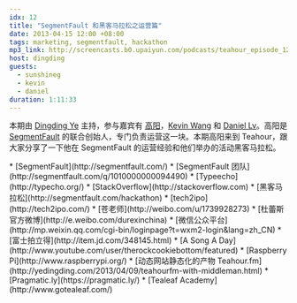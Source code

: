 ```yaml
---
idx: 12
title: "SegmentFault 和黑客马拉松之运营篇"
date: 2013-04-15 12:00 +08:00
tags: marketing, segmentfault, hackathon
mp3_link: http://screencasts.b0.upaiyun.com/podcasts/teahour_episode_12.m4a
host: dingding
guests:
  - sunshineg
  - kevin
  - daniel
duration: 1:11:33
---
```


本期由 [Dingding Ye](http://yedingding.com) 主持，参与嘉宾有 [高阳](http://segmentfault.com/u/sunny)，[Kevin Wang](http://knwang.com) 和 [Daniel Lv](http://lvguoning.com)。高阳是 [SegmentFault](http://segmentfault.com) 的联合创始人，专门负责运营这一块。本期高阳来到 Teahour，跟大家分享了一下他在 SegmentFault 的运营经验和他们举办的活动黑客马拉松。

<section class="notes" markdown="1">
* [SegmentFault](http://segmentfault.com/)
* [SegmentFault 团队](http://segmentfault.com/q/1010000000094490)
* [Typeecho](http://typecho.org/)
* [StackOverflow](http://stackoverflow.com)
* [黑客马拉松](http://segmentfault.com/hackathon)
* [tech2ipo](http://tech2ipo.com/)
* [苍老师](http://weibo.com/u/1739928273)
* [杜蕾斯官方微博](http://e.weibo.com/durexinchina)
* [微信公众平台](http://mp.weixin.qq.com/cgi-bin/loginpage?t=wxm2-login&lang=zh_CN)
* [富士拍立得](http://item.jd.com/348145.html)
* [A Song A Day](http://www.youtube.com/user/therockcookiebottom/featured)
* [Raspberry Pi](http://www.raspberrypi.org/)
* [动态网站静态化的产物 Teahour.fm](http://yedingding.com/2013/04/09/teahourfm-with-middleman.html)
* [Pragmatic.ly](https://pragmatic.ly/)
* [Tealeaf Academy](http://www.gotealeaf.com/)
</section>
